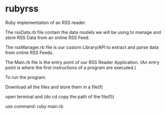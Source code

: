 # rubyrss
Ruby implementation of an RSS reader.

The rssData.rb file contain the data models we will be using to manage and store RSS Data from an online RSS Feed.

The rssManager.rb file is our custom Library/API to extract and parse data from online RSS Feeds.

The Main.rb file is the entry point of our RSS Reader Application. 
(An entry point is where the first instructions of a program are executed.)


To run the program.

Download all the files and store them in a file(f)

open terminal and (do cd copy the path of the file(f))

use command:
ruby main.rb

